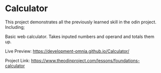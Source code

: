 # Calculator

This project demonstrates all the previously learned skill in the odin project. Including;


Basic web calculator. Takes inputed numbers and operand and totals them up.


Live Preview: https://development-omnia.github.io/Calculator/

Project Link: https://www.theodinproject.com/lessons/foundations-calculator